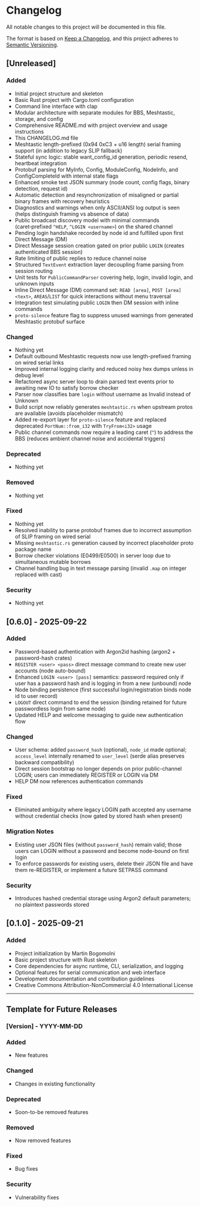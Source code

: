 # Changelog

All notable changes to this project will be documented in this file.

The format is based on [Keep a Changelog](https://keepachangelog.com/en/1.0.0/),
and this project adheres to [Semantic Versioning](https://semver.org/spec/v2.0.0.html).

## [Unreleased]

### Added
- Initial project structure and skeleton
- Basic Rust project with Cargo.toml configuration
- Command line interface with clap
- Modular architecture with separate modules for BBS, Meshtastic, storage, and config
- Comprehensive README.md with project overview and usage instructions
- This CHANGELOG.md file
- Meshtastic length-prefixed (0x94 0xC3 + u16 length) serial framing support (in addition to legacy SLIP fallback)
- Stateful sync logic: stable want_config_id generation, periodic resend, heartbeat integration
- Protobuf parsing for MyInfo, Config, ModuleConfig, NodeInfo, and ConfigCompleteId with internal state flags
- Enhanced smoke test JSON summary (node count, config flags, binary detection, request id)
- Automatic detection and resynchronization of misaligned or partial binary frames with recovery heuristics
- Diagnostics and warnings when only ASCII/ANSI log output is seen (helps distinguish framing vs absence of data)
- Public broadcast discovery model with minimal commands (caret‑prefixed `^HELP`, `^LOGIN <username>`) on the shared channel
- Pending login handshake recorded by node id and fulfilled upon first Direct Message (DM)
- Direct Message session creation gated on prior public `LOGIN` (creates authenticated BBS session)
- Rate limiting of public replies to reduce channel noise
- Structured `TextEvent` extraction layer decoupling frame parsing from session routing
- Unit tests for `PublicCommandParser` covering help, login, invalid login, and unknown inputs
- Inline Direct Message (DM) command set: `READ [area]`, `POST [area] <text>`, `AREAS`/`LIST` for quick interactions without menu traversal
- Integration test simulating public `LOGIN` then DM session with inline commands
- `proto-silence` feature flag to suppress unused warnings from generated Meshtastic protobuf surface

### Changed
- Nothing yet
- Default outbound Meshtastic requests now use length-prefixed framing on wired serial links
- Improved internal logging clarity and reduced noisy hex dumps unless in debug level
- Refactored async server loop to drain parsed text events prior to awaiting new IO to satisfy borrow checker
- Parser now classifies bare `login` without username as Invalid instead of Unknown
- Build script now reliably generates `meshtastic.rs` when upstream protos are available (avoids placeholder mismatch)
- Added re-export layer for `proto-silence` feature and replaced deprecated `PortNum::from_i32` with `TryFrom<i32>` usage
- Public channel commands now require a leading caret (`^`) to address the BBS (reduces ambient channel noise and accidental triggers)

### Deprecated
- Nothing yet

### Removed
- Nothing yet

### Fixed
- Nothing yet
- Resolved inability to parse protobuf frames due to incorrect assumption of SLIP framing on wired serial
- Missing `meshtastic.rs` generation caused by incorrect placeholder proto package name
- Borrow checker violations (E0499/E0500) in server loop due to simultaneous mutable borrows
- Channel handling bug in text message parsing (invalid `.map` on integer replaced with cast)

### Security
- Nothing yet

## [0.6.0] - 2025-09-22

### Added
- Password-based authentication with Argon2id hashing (argon2 + password-hash crates)
- `REGISTER <user> <pass>` direct message command to create new user accounts (node auto-bound)
- Enhanced `LOGIN <user> [pass]` semantics: password required only if user has a password hash and is logging in from a new (unbound) node
- Node binding persistence (first successful login/registration binds node id to user record)
- `LOGOUT` direct command to end the session (binding retained for future passwordless login from same node)
- Updated HELP and welcome messaging to guide new authentication flow

### Changed
- User schema: added `password_hash` (optional), `node_id` made optional; `access_level` internally renamed to `user_level` (serde alias preserves backward compatibility)
- Direct session bootstrap no longer depends on prior public-channel LOGIN; users can immediately REGISTER or LOGIN via DM
- HELP DM now references authentication commands

### Fixed
- Eliminated ambiguity where legacy LOGIN path accepted any username without credential checks (now gated by stored hash when present)

### Migration Notes
- Existing user JSON files (without `password_hash`) remain valid; those users can LOGIN without a password and become node-bound on first login
- To enforce passwords for existing users, delete their JSON file and have them re-REGISTER, or implement a future SETPASS command

### Security
- Introduces hashed credential storage using Argon2 default parameters; no plaintext passwords stored


## [0.1.0] - 2025-09-21

### Added
- Project initialization by Martin Bogomolni
- Basic project structure with Rust skeleton
- Core dependencies for async runtime, CLI, serialization, and logging
- Optional features for serial communication and web interface
- Development documentation and contribution guidelines
- Creative Commons Attribution-NonCommercial 4.0 International License

---

## Template for Future Releases

### [Version] - YYYY-MM-DD

### Added
- New features

### Changed
- Changes in existing functionality

### Deprecated
- Soon-to-be removed features

### Removed
- Now removed features

### Fixed
- Bug fixes

### Security
- Vulnerability fixes